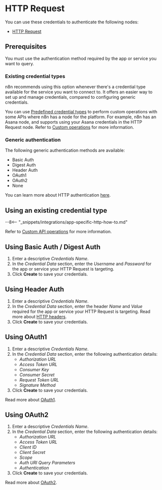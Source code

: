 # HTTP Request

You can use these credentials to authenticate the following nodes:

- [HTTP Request](/integrations/core-nodes/n8n-nodes-base.httpRequest/)

## Prerequisites

You must use the authentication method required by the app or service you want to query.

### Existing credential types

n8n recommends using this option whenever there's a credential type available for the service you want to connect to.  It offers an easier way to set up and manage credentials, compared to configuring generic credentials.

You can use [Predefined credential types](/integrations/custom-operations/#predefined-credential-types) to perform custom operations with some APIs where n8n has a node for the platform. For example, n8n has an Asana node, and supports using your Asana credentials in the HTTP Request node. Refer to [Custom operations](/integrations/custom-operations/) for more information.

### Generic authentication

The following generic authentication methods are available:

* Basic Auth
* Digest Auth
* Header Auth
* OAuth1
* OAuth2
* None

You can learn more about HTTP authentication [here](https://developer.mozilla.org/en-US/docs/Web/HTTP/Authentication#see_also).


## Using an existing credential type

--8<-- "_snippets/integrations/app-specific-http-how-to.md"

Refer to [Custom API operations](/integrations/custom-operations/) for more information.

## Using Basic Auth / Digest Auth

1. Enter a descriptive *Credentials Name*.
2. In the *Credential Data* section, enter the *Username* and *Password* for the app or service your HTTP Request is targeting. 
3. Click **Create** to save your credentials.

## Using Header Auth

1. Enter a descriptive *Credentials Name*.
2. In the *Credential Data* section, enter the header *Name* and *Value* required for the app or service your HTTP Request is targeting. Read more about [HTTP headers](https://developer.mozilla.org/en-US/docs/Web/HTTP/Headers#authentication).
3. Click **Create** to save your credentials.

## Using OAuth1

1. Enter a descriptive *Credentials Name*.
2. In the *Credential Data* section, enter the following authentication details:
    * *Authorization URL*
    * *Access Token URL*
    * *Consumer Key*
    * *Consumer Secret*
    * *Request Token URL*
    * *Signature Method*
3. Click **Create** to save your credentials.

Read more about [OAuth1](https://oauth.net/1/).

## Using OAuth2

1. Enter a descriptive *Credentials Name*.
2. In the *Credential Data* section, enter the following authentication details:
    * *Authorization URL*
    * *Access Token URL*
    * *Client ID*
    * *Client Secret*
    * *Scope*
    * *Auth URI Query Parameters*
    * *Authentication*
3. Click **Create** to save your credentials.

Read more about [OAuth2](https://oauth.net/2/).

